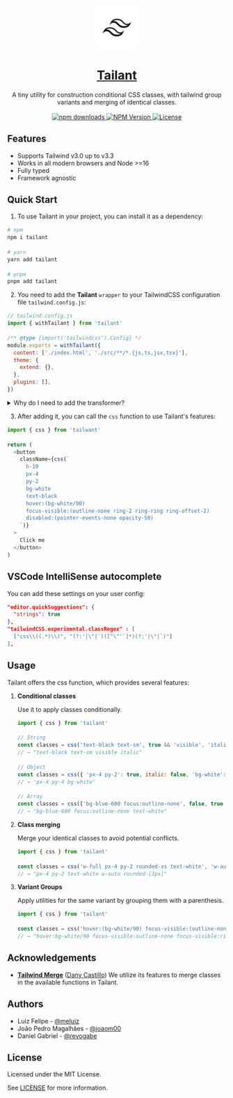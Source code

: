 <p align="center">
  <a href="https://tailwind-variants.org">
    <img width="20%" src=".github/assets/isotipo.png" alt="Tailant" />
    <h1 align="center">Tailant</h1>
  </a>
</p>

<p align="center">
  A tiny utility for construction conditional CSS classes, with tailwind group variants and merging of identical classes.<br><br>
  <a href="https://www.npmjs.com/package/tailant">
    <img src="https://img.shields.io/npm/dm/tailant.svg?style=flat-round" alt="npm downloads">
  </a>
  <a href="https://www.npmjs.com/package/tailant">
    <img alt="NPM Version" src="https://badgen.net/npm/v/tailant" />
  </a>
  <a href="https://github.com/nextui-org/tailant/blob/main/LICENSE">
    <img src="https://img.shields.io/npm/l/tailant?style=flat" alt="License">
  </a>
</p>

## Features

- Supports Tailwind v3.0 up to v3.3
- Works in all modern browsers and Node >=16
- Fully typed
- Framework agnostic

## Quick Start

1. To use Tailant in your project, you can install it as a dependency:

```bash
# npm
npm i tailant

# yarn
yarn add tailant

# pnpm
pnpm add tailant
```

2. You need to add the **Tailant** `wrapper` to your TailwindCSS configuration file `tailwind.config.js`:

```js
// tailwind.config.js
import { withTailant } from 'tailant'

/** @type {import('tailwindcss').Config} */
module.exports = withTailant({
  content: ['./index.html', './src/**/*.{js,ts,jsx,tsx}'],
  theme: {
    extend: {},
  },
  plugins: [],
})
```

  <details>
    <summary>Why do I need to add the transformer?</summary>
    If you're wondering why you need to add the transformer, it's because TailwindCSS uses something called <a href="https://tailwindcss.com/blog/tailwindcss-v3#just-in-time-all-the-time" target="_blank">JIT</a> (Just-In-Time) that compiles your CSS on-demand based on the classes you use in your HTML/JSX/etc. files. Some functionalities are specific to Tailant, the JIT compiler doesn't know which classes to compile. That's why we need to add the transformer to inform the compiler which classes to include in the compilation process. This ensures that the unique features provided by Tailant are properly recognized and compiled by the JIT compiler.
  </details>

3. After adding it, you can call the `css` function to use Tailant's features:

```js
import { css } from 'tailwant'

return (
  <button
    className={css(`
      h-10
      px-4
      py-2
      bg-white
      text-black
      hover:(bg-white/90)
      focus-visible:(outline-none ring-2 ring-ring ring-offset-2)
      disabled:(pointer-events-none opacity-50)
    `)}
  >
    Click me
  </button>
)
```

## VSCode IntelliSense autocomplete

You can add these settings on your user config:

```json
"editor.quickSuggestions": {
  "strings": true
},
"tailwindCSS.experimental.classRegex" : [
  ["css\\((.*)\\)", "(?:'|\"|`)([^\"'`]*)(?:'|\"|`)"]
],
```

## Usage

Tailant offers the css function, which provides several features:

1. **Conditional classes**

   Use it to apply classes conditionally.

   ```js
   import { css } from 'tailant'

   // String
   const classes = css('text-black text-sm', true && 'visible', 'italic')
   // → "text-black text-sm visible italic"

   // Object
   const classes = css({ 'px-4 py-2': true, italic: false, 'bg-white': true })
   // → 'px-4 py-4 bg-white'

   // Array
   const classes = css(['bg-blue-600 focus:outline-none', false, true && 'text-white'])
   // → "bg-blue-600 focus:outline-none text-white"
   ```

2. **Class merging**

   Merge your identical classes to avoid potential conflicts.

   ```js
   import { css } from 'tailant'

   const classes = css('w-full px-4 py-2 rounded-xs text-white', 'w-auto rounded-[3px]')
   // → "px-4 py-2 text-white w-auto rounded-[3px]"
   ```

3. **Variant Groups**

   Apply utilities for the same variant by grouping them with a parenthesis.

   ```js
   import { css } from 'tailant'

   const classes = css('hover:(bg-white/90) focus-visible:(outline-none ring-2 ring-ring ring-offset-2)')
   // → "hover:bg-white/90 focus-visible:outline-none focus-visible:ring-2 focus-visible:ring-ring focus-visible:ring-offset-2"
   ```

## Acknowledgements

- [**Tailwind Merge**](https://github.com/joe-bell/cva) ([Dany Castillo](https://github.com/dcastil)) We utilize its
  features to merge classes in the available functions in Tailant.

## Authors

- Luiz Felipe - [@meluiz](https://www.github.com/meluiz)
- João Pedro Magalhães - [@joaom00](https://www.github.com/joaom00)
- Daniel Gabriel - [@revogabe](https://www.github.com/revogabe)

## License

Licensed under the MIT License.

See [LICENSE](./LICENSE.md) for more information.
